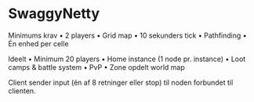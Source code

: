 # SwaggyNetty

Minimums krav
•	2 players
•	Grid map
•	10 sekunders tick
•	Pathfinding
•	Én enhed per celle

Ideelt
•	Minimum 20 players
•	Home instance (1 node pr. instance)
•	Loot camps & battle system
•	PvP
•	Zone opdelt world map


Client sender input (én af 8 retninger eller stop) til noden forbundet til clienten.
